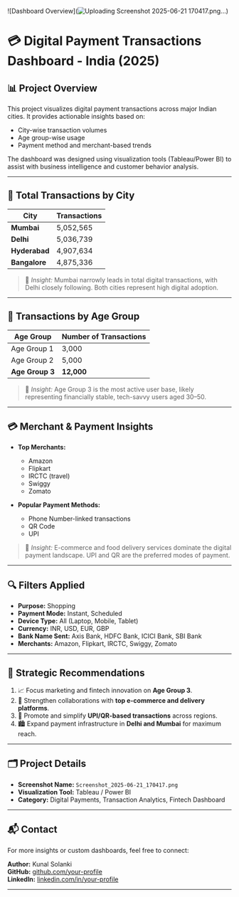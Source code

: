 
![Dashboard Overview](![Uploading Screenshot 2025-06-21 170417.png…]())








# 💳 Digital Payment Transactions Dashboard - India (2025)

## 📊 Project Overview

This project visualizes digital payment transactions across major Indian cities. It provides actionable insights based on:
- City-wise transaction volumes
- Age group-wise usage
- Payment method and merchant-based trends

The dashboard was designed using visualization tools (Tableau/Power BI) to assist with business intelligence and customer behavior analysis.

---

## 📍 Total Transactions by City

| City       | Transactions |
|------------|--------------|
| **Mumbai**     | 5,052,565      |
| **Delhi**      | 5,036,739      |
| **Hyderabad**  | 4,907,634      |
| **Bangalore**  | 4,875,336      |

> 📌 *Insight:* Mumbai narrowly leads in total digital transactions, with Delhi closely following. Both cities represent high digital adoption.

---

## 👥 Transactions by Age Group

| Age Group    | Number of Transactions |
|--------------|------------------------|
| Age Group 1  | 3,000                  |
| Age Group 2  | 5,000                  |
| **Age Group 3**  | **12,000**                 |

> 🎯 *Insight:* Age Group 3 is the most active user base, likely representing financially stable, tech-savvy users aged 30–50.

---

## 💳 Merchant & Payment Insights

- **Top Merchants:**
  - Amazon
  - Flipkart
  - IRCTC (travel)
  - Swiggy
  - Zomato

- **Popular Payment Methods:**
  - Phone Number-linked transactions
  - QR Code
  - UPI

> 🧠 *Insight:* E-commerce and food delivery services dominate the digital payment landscape. UPI and QR are the preferred modes of payment.

---

## 🔍 Filters Applied

- **Purpose:** Shopping
- **Payment Mode:** Instant, Scheduled
- **Device Type:** All (Laptop, Mobile, Tablet)
- **Currency:** INR, USD, EUR, GBP
- **Bank Name Sent:** Axis Bank, HDFC Bank, ICICI Bank, SBI Bank
- **Merchants:** Amazon, Flipkart, IRCTC, Swiggy, Zomato

---

## 📌 Strategic Recommendations

1. 📈 Focus marketing and fintech innovation on **Age Group 3**.
2. 🤝 Strengthen collaborations with **top e-commerce and delivery platforms**.
3. 📲 Promote and simplify **UPI/QR-based transactions** across regions.
4. 🏙️ Expand payment infrastructure in **Delhi and Mumbai** for maximum reach.

---

## 🗂️ Project Details

- **Screenshot Name:** `Screenshot_2025-06-21_170417.png`
- **Visualization Tool:** Tableau / Power BI
- **Category:** Digital Payments, Transaction Analytics, Fintech Dashboard

---

## 📬 Contact

For more insights or custom dashboards, feel free to connect:

**Author:** Kunal Solanki  
**GitHub:** [github.com/your-profile](https://github.com/your-profile)  
**LinkedIn:** [linkedin.com/in/your-profile](https://linkedin.com/in/your-profile)

---
